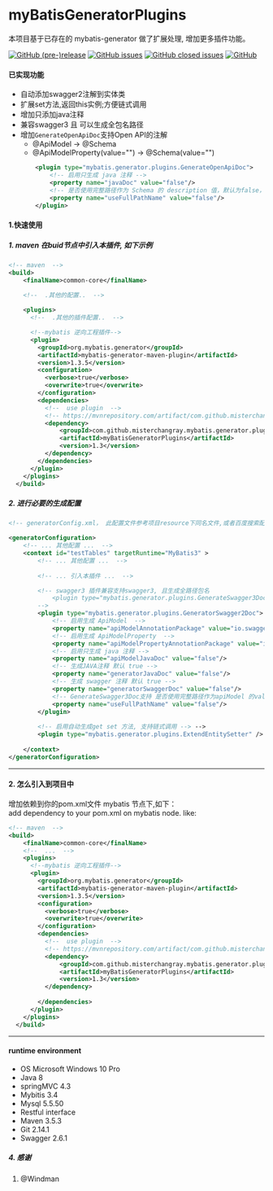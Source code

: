 # myBatisGeneratorPlugins
本项目基于已存在的 mybatis-generator 做了扩展处理, 增加更多插件功能。

[![GitHub (pre-)release](https://img.shields.io/github/release/misterchangray/mybatis-generator-plugins/all.svg)](https://github.com/misterchangray/mybatis-generator-plugins) 
[![GitHub issues](https://img.shields.io/github/issues/misterchangray/mybatis-generator-plugins.svg)](https://github.com/misterchangray/mybatis-generator-plugins/issues) 
[![GitHub closed issues](https://img.shields.io/github/issues-closed/misterchangray/mybatis-generator-plugins.svg)](https://github.com/misterchangray/mybatis-generator-plugins/issues?q=is%3Aissue+is%3Aclosed) 
[![GitHub](https://img.shields.io/github/license/misterchangray/mybatis-generator-plugins.svg)](./LICENSE)


#### 已实现功能
- 自动添加swagger2注解到实体类
- 扩展set方法,返回this实例;方便链式调用
- 增加只添加java注释
- 兼容swagger3 且 可以生成全包名路径
- 增加`GenerateOpenApiDoc`支持Open API的注解
  - @ApiModel -> @Schema
  - @ApiModelProperty(value="") -> @Schema(value="")
  ```xml
      <plugin type="mybatis.generator.plugins.GenerateOpenApiDoc">
          <!-- 启用只生成 java 注释 -->
          <property name="javaDoc" value="false"/>
          <!-- 是否使用完整路径作为 Schema 的 description 值，默认为false，设置为true时为避免swagger $ref报错将路径名称中的.替换为了$-->
          <property name="useFullPathName" value="false"/>
      </plugin>
  ```

#### 1.快速使用
##### 1. maven 在buid节点中引入本插件, 如下示例
```xml
<!-- maven  -->
<build>
    <finalName>common-core</finalName>

    <!--  .其他的配置..  -->
    
    <plugins>
      <!--  .其他的插件配置..  -->

      <!--mybatis 逆向工程插件-->
      <plugin>
        <groupId>org.mybatis.generator</groupId>
        <artifactId>mybatis-generator-maven-plugin</artifactId>
        <version>1.3.5</version>
        <configuration>
          <verbose>true</verbose>
          <overwrite>true</overwrite>
        </configuration>
        <dependencies>
          <!--  use plugin  -->
          <!-- https://mvnrepository.com/artifact/com.github.misterchangray.mybatis.generator.plugins/myBatisGeneratorPlugins -->
          <dependency>
              <groupId>com.github.misterchangray.mybatis.generator.plugins</groupId>
              <artifactId>myBatisGeneratorPlugins</artifactId>
              <version>1.3</version>
          </dependency>
        </dependencies>
      </plugin>
    </plugins>
  </build>
```
##### 2. 进行必要的生成配置
```xml
<!-- generatorConfig.xml， 此配置文件参考项目resource下同名文件,或者百度搜索配置  -->

<generatorConfiguration>
    <!-- ... 其他配置 ...  -->
    <context id="testTables" targetRuntime="MyBatis3" >
        <!-- ... 其他配置 ...  -->
        
        <!-- ... 引入本插件 ...  -->

        <!-- swagger3 插件兼容支持swagger3, 且生成全路径包名
            <plugin type="mybatis.generator.plugins.GenerateSwagger3Doc">
        -->
        <plugin type="mybatis.generator.plugins.GeneratorSwagger2Doc">
            <!-- 启用生成 ApiModel  -->
            <property name="apiModelAnnotationPackage" value="io.swagger.annotations.ApiModel" />
            <!-- 启用生成 ApiModelProperty  -->
            <property name="apiModelPropertyAnnotationPackage" value="io.swagger.annotations.ApiModelProperty" />
            <!-- 启用只生成 java 注释 -->
            <property name="apiModelJavaDoc" value="false"/>
            <!-- 生成JAVA注释 默认 true -->
            <property name="generatorJavaDoc" value="false"/>
            <!-- 生成 swagger 注释 默认 true -->
            <property name="generatorSwaggerDoc" value="false"/>
            <!-- GenerateSwagger3Doc支持 是否使用完整路径作为apiModel 的value值，默认为false，设置为true时为避免swagger $ref报错将路径名称中的.替换为了$-->
            <property name="useFullPathName" value="false"/>
        </plugin>
        
        <!-- 启用自动生成get set 方法, 支持链式调用 --> -->
        <plugin type="mybatis.generator.plugins.ExtendEntitySetter" />
 
    </context>
</generatorConfiguration>

```

-------------------------------------------------


#### 2. 怎么引入到项目中
增加依赖到你的pom.xml文件 mybatis 节点下,如下：<br>
add dependency to your pom.xml on mybatis node. like:
``` xml
<!-- maven  -->
<build>
    <finalName>common-core</finalName>
    <!--  ...  -->
    <plugins>
      <!--mybatis 逆向工程插件-->
      <plugin>
        <groupId>org.mybatis.generator</groupId>
        <artifactId>mybatis-generator-maven-plugin</artifactId>
        <version>1.3.5</version>
        <configuration>
          <verbose>true</verbose>
          <overwrite>true</overwrite>
        </configuration>
        <dependencies>
          <!--  use plugin  -->
          <!-- https://mvnrepository.com/artifact/com.github.misterchangray.mybatis.generator.plugins/myBatisGeneratorPlugins -->
          <dependency>
              <groupId>com.github.misterchangray.mybatis.generator.plugins</groupId>
              <artifactId>myBatisGeneratorPlugins</artifactId>
              <version>1.3</version>
          </dependency>
  
        </dependencies>
      </plugin>
    </plugins>
  </build>
```

-------------------------------------


####  runtime environment
- OS Microsoft Windows 10 Pro
- Java 8
- springMVC 4.3
- Mybitis 3.4
- Mysql 5.5.50
- Restful interface
- Maven 3.5.3
- Git 2.14.1
- Swagger 2.6.1


##### 4. 感谢
1. @Windman

